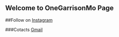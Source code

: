 ## Welcome to OneGarrisonMo Page









##Follow on [Instagram](mailto:onegarrisonmo@gmail.com)

###Cotacts [Gmail](mailto:onegarrisonmo@gmail.com)
